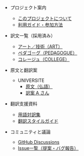 - プロジェクト案内
  - [このプロジェクトについて](00_about.md)
  - [利用ガイド・参加方法](01_利用ガイド.md)

- 訳文一覧（採用済み）
  - [アート／技術（ART）](articles/アート（技術、ART）.md)
  - [ペダゴーグ（PEDAGOGUE）](articles/ペダゴーグ（PEDAGOGUE）.md)
  - [コレージュ（COLLEGE）](articles/コレージュ（COLLEGE）.md)

- 原文と翻訳案
  - UNIVERSITE
    - [原文（仏語）](https://enccre.academie-sciences.fr/encyclopedie/article/v17-756-0/)
    - [訳案 A さん](translatons/大学（UNIVERSITE）.md)

- 翻訳支援資料
  - [用語対訳集](glossary.md)
  - [翻訳スタイルガイド](styleguide.md)

- コミュニティと議論
  - [GitHub Discussions](https://github.com/ユーザー名/リポジトリ名/discussions)
  - [Issue一覧（提案・バグ報告）](https://github.com/ユーザー名/リポジトリ名/issues)
